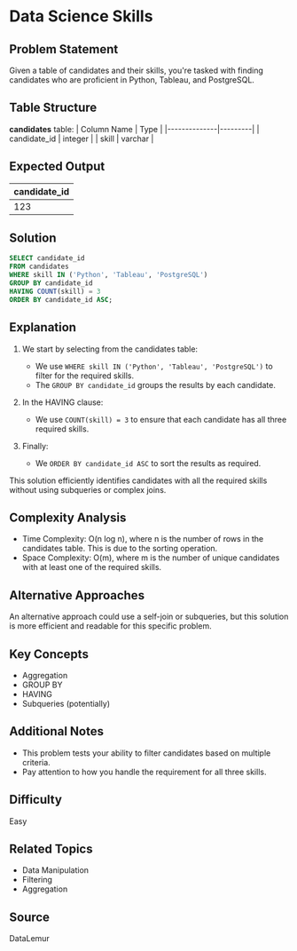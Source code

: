 # Data Science Skills

## Problem Statement
Given a table of candidates and their skills, you're tasked with finding candidates who are proficient in Python, Tableau, and PostgreSQL.

## Table Structure
**candidates** table:
| Column Name  | Type    |
|--------------|---------|
| candidate_id | integer |
| skill        | varchar |

## Expected Output
| candidate_id |
|--------------|
| 123          |

## Solution

```sql
SELECT candidate_id
FROM candidates
WHERE skill IN ('Python', 'Tableau', 'PostgreSQL')
GROUP BY candidate_id
HAVING COUNT(skill) = 3
ORDER BY candidate_id ASC;
```

## Explanation

1. We start by selecting from the candidates table:
   - We use `WHERE skill IN ('Python', 'Tableau', 'PostgreSQL')` to filter for the required skills.
   - The `GROUP BY candidate_id` groups the results by each candidate.

2. In the HAVING clause:
   - We use `COUNT(skill) = 3` to ensure that each candidate has all three required skills.

3. Finally:
   - We `ORDER BY candidate_id ASC` to sort the results as required.

This solution efficiently identifies candidates with all the required skills without using subqueries or complex joins.

## Complexity Analysis
- Time Complexity: O(n log n), where n is the number of rows in the candidates table. This is due to the sorting operation.
- Space Complexity: O(m), where m is the number of unique candidates with at least one of the required skills.

## Alternative Approaches
An alternative approach could use a self-join or subqueries, but this solution is more efficient and readable for this specific problem.

## Key Concepts
- Aggregation
- GROUP BY
- HAVING
- Subqueries (potentially)

## Additional Notes
- This problem tests your ability to filter candidates based on multiple criteria.
- Pay attention to how you handle the requirement for all three skills.

## Difficulty
Easy

## Related Topics
- Data Manipulation
- Filtering
- Aggregation

## Source
DataLemur
